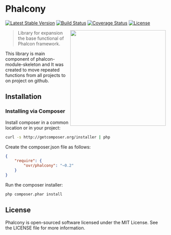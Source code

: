 Phalcony
========
[![Latest Stable Version](https://poser.pugx.org/ovr/phalcony/v/stable.svg)](https://packagist.org/packages/ovr/phalcony)
[![Build Status](https://travis-ci.org/ovr/phalcony.png?branch=master)](https://travis-ci.org/ovr/phalcony)
[![Coverage Status](https://coveralls.io/repos/ovr/phalcony/badge.png?branch=master)](https://coveralls.io/r/ovr/phalcony?branch=master)
[![License](https://poser.pugx.org/ovr/phalcony/license.svg)](https://packagist.org/packages/ovr/phalcony)

<img align="right" height="300" src="http://dmtry.me/img/logos/phalcony.svg">

> Library for expansion the base functional of Phalcon framework.

This library is main component of phalcon-module-skeleton and It was created to move repeated functions from all projects to on project on github.

## Installation

### Installing via Composer

Install composer in a common location or in your project:

```bash
curl -s http://getcomposer.org/installer | php
```

Create the composer.json file as follows:

```json
{
    "require": {
        "ovr/phalcony": "~0.2"
    }
}
```

Run the composer installer:

```bash
php composer.phar install
```

License
-------
Phalcony is open-sourced software licensed under the MIT License. See the LICENSE file for more information.
